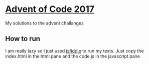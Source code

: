 # [Advent of Code 2017][aoc17]
My solutions to the advent challanges

## How to run
I am really lazy so I just used [jsfiddle][jsf] to run my tests.
Just copy the index.html in the html pane and the code.js in the javascript pane


[aoc17]: http://adventofcode.com/2017/
[jsf]: http://jsfiddle.net/
